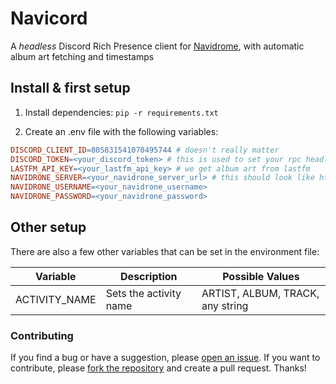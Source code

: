 # Navicord

A _headless_ Discord Rich Presence client for [Navidrome](https://www.navidrome.org/), with automatic album art fetching and timestamps

## Install & first setup

1. Install dependencies: `pip -r requirements.txt`

2. Create an .env file with the following variables:

```makefile
DISCORD_CLIENT_ID=805831541070495744 # doesn't really matter
DISCORD_TOKEN=<your_discord_token> # this is used to set your rpc headlessly
LASTFM_API_KEY=<your_lastfm_api_key> # we get album art from lastfm
NAVIDRONE_SERVER=<your_navidrone_server_url> # this should look like http(s)://music.logix.lol, mind the no trailing slash
NAVIDRONE_USERNAME=<your_navidrone_username>
NAVIDRONE_PASSWORD=<your_navidrone_password>
```

## Other setup

There are also a few other variables that can be set in the environment file:

| Variable      | Description            | Possible Values                  |
| ------------- | ---------------------- | -------------------------------- |
| ACTIVITY_NAME | Sets the activity name | ARTIST, ALBUM, TRACK, any string |

### Contributing

If you find a bug or have a suggestion, please [open an issue](https://github.com/logixism/navicord).
If you want to contribute, please [fork the repository](https://github.com/logixism/navicord/fork) and create a pull request. Thanks!
